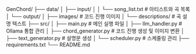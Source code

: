 GenChord/
├── data/
│   ├── input/
│   │   └── song_list.txt        # 아티스트와 곡 목록
│   └── output/
│       ├── images/              # 코드 진행 이미지
│       └── descriptions/        # 곡 설명 텍스트
├── src/
│   ├── main.py                 # 메인 실행 파일
│   ├── llm_handler.py          # Ollama 통합 관리
│   ├── chord_generator.py      # 코드 진행 생성 및 이미지 변환
│   ├── text_generator.py       # 설명문 생성
│   └── scheduler.py            # 스케줄링 관리
├── requirements.txt
└── README.md